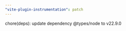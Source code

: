 ```yaml
---
"vite-plugin-instrumentation": patch
---
```


chore(deps): update dependency @types/node to v22.9.0

